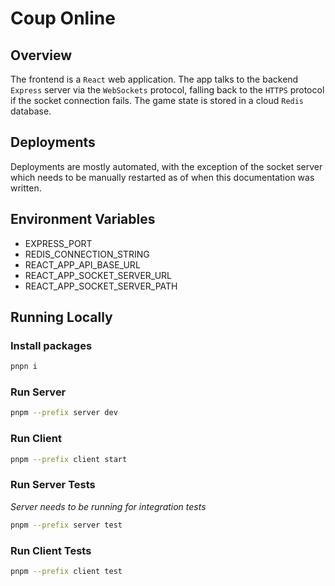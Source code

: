 # Coup Online

## Overview
The frontend is a `React` web application. The app talks to the backend `Express` server via the `WebSockets` protocol, falling back to the `HTTPS` protocol if the socket connection fails. The game state is stored in a cloud `Redis` database.

## Deployments
Deployments are mostly automated, with the exception of the socket server which needs to be manually restarted as of when this documentation was written.

## Environment Variables
- EXPRESS_PORT
- REDIS_CONNECTION_STRING
- REACT_APP_API_BASE_URL
- REACT_APP_SOCKET_SERVER_URL
- REACT_APP_SOCKET_SERVER_PATH

## Running Locally

### Install packages
```sh
pnpn i
```

### Run Server
```sh
pnpm --prefix server dev
```

### Run Client
```sh
pnpm --prefix client start
```

### Run Server Tests
*Server needs to be running for integration tests*
```sh
pnpm --prefix server test
```

### Run Client Tests
```sh
pnpm --prefix client test
```
